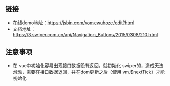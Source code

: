 
## 链接

- 在线demo地址：https://jsbin.com/vomewuhoze/edit?html
- 文档地址：https://3.swiper.com.cn/api/Navigation_Buttons/2015/0308/210.html

## 注意事项

- 在 vue中初始化容易出现接口数据没有返回，就初始化 swiper的，造成无法滑动，需要在接口数据返回，并在dom更新之后（使用 vm.$nextTick）才能初始化
